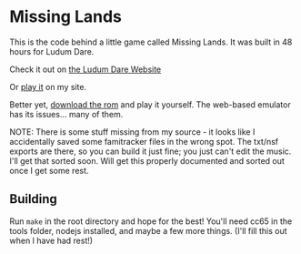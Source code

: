 # Missing Lands

This is the code behind a little game called Missing Lands. It was built in 48 hours for Ludum Dare.

Check it out on [the Ludum Dare Website](https://ldjam.com/events/ludum-dare/38/missing-lands)

Or [play it](http://cpprograms.net/classic-gaming/missing-lands/) on my site.

Better yet, [download the rom](http://cpprograms.net/devnull/world.nes) and play it yourself. The web-based emulator
has its issues... many of them.

NOTE: There is some stuff missing from my source - it looks like I accidentally saved some famitracker files in the
wrong spot. The txt/nsf exports are there, so you can build it just fine; you just can't edit the music.
I'll get that sorted soon. Will get this properly documented and sorted out once I get some rest.

## Building

Run `make` in the root directory and hope for the best! You'll need cc65 in the tools folder, nodejs installed, and
maybe a few more things. (I'll fill this out when I have had rest!)